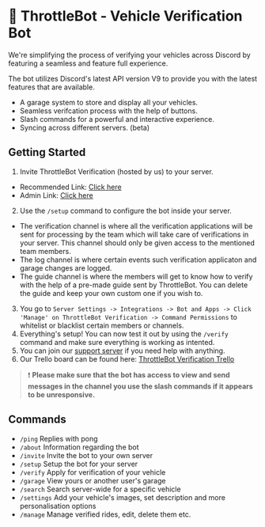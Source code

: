 
# 🤖 ThrottleBot - Vehicle Verification Bot

We're simplifying the process of verifying your vehicles across Discord by featuring a seamless and feature full experience.

The bot utilizes Discord's latest API version V9 to provide you with the latest features that are available.

+ A garage system to store and display all your vehicles.
+ Seamless verifcation process with the help of buttons.
+ Slash commands for a powerful and interactive experience.
+ Syncing across different servers. (beta)

## Getting Started
1. Invite ThrottleBot Verification (hosted by us) to your server.
- Recommended Link: [Click here](https://discord.com/api/oauth2/authorize?client_id=851411747641884712&permissions=157035129920&scope=bot%20applications.commands) 
- Admin Link: [Click here](https://discord.com/api/oauth2/authorize?client_id=851411747641884712&permissions=8&scope=bot%20applications.commands)
2. Use the `/setup` command to configure the bot inside your server.
- The verification channel is where all the verification applications will be sent for processing by the team which will take care of verifications in your server. This channel should only be given access to the mentioned team members.
- The log channel is where certain events such verification applicaton and garage changes are logged.
- The guide channel is where the members will get to know how to verify with the help of a pre-made guide sent by ThrottleBot. You can delete the guide and keep your own custom one if you wish to.
3. You go to `Server Settings -> Integrations -> Bot and Apps -> Click 'Manage' on ThrottleBot Verification -> Command Permissions` to whitelist or blacklist certain members or channels.
4. Everything's setup! You can now test it out by using the `/verify` command and make sure everything is working as intented.
5. You can join our [support server](https://discord.gg/Nh4A6HDZT4) if you need help with anything.
6. Our Trello board can be found here: [ThrottleBot Verification Trello](https://trello.com/b/VkCeRfrR)

> :exclamation:  **Please make sure that the bot has access to view and send messages in the channel you use the slash commands if it appears to be unresponsive.**

## Commands
- `/ping` Replies with pong
- `/about` Information regarding the bot
- `/invite` Invite the bot to your own server
- `/setup` Setup the bot for your server
- `/verify` Apply for verification of your vehicle
- `/garage` View yours or another user's garage
- `/search` Search server-wide for a specific vehicle
- `/settings` Add your vehicle's images, set description and more personalisation options
- `/manage` Manage verified rides, edit, delete them etc.



